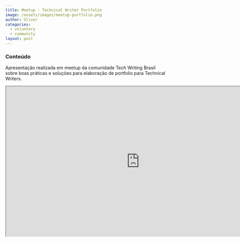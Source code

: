```yaml
---
title: Meetup - Technical Writer Portfolio
image: /assets/images/meetup-portfolio.png
author: Gliver
categories:
  - voluntary
  - community
layout: post
---
```

### Conteúdo

Apresentação realizada em meetup da comunidade Tech Writing Brasil sobre boas práticas e soluções para elaboração de portfolio para Technical Writers.


<iframe
  src="https://portfoliomeetup.netlify.app/"
  style="width:832px; height:468px;"
></iframe>

